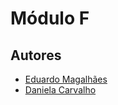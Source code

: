 # Módulo F

<!-- Insert information here -->

## Autores

- [Eduardo Magalhães](https://github.com/edumagalhaes10)
- [Daniela Carvalho](https://github.com/daniela2020um)
